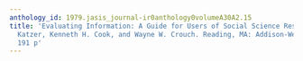 ```yaml
---
anthology_id: 1979.jasis_journal-ir0anthology0volumeA30A2.15
title: 'Evaluating Information: A Guide for Users of Social Science Research. Jeffry
  Katzer, Kenneth H. Cook, and Wayne W. Crouch. Reading, MA: Addison-Wesley; 1978:
  191 p'
---
```


